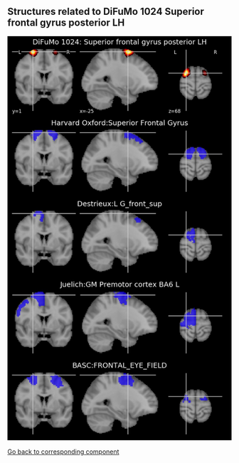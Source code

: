 


## Structures related to DiFuMo 1024 Superior frontal gyrus posterior LH

![802](802.jpg "Structures related to DiFuMo 1024 Superior frontal gyrus posterior LH")

[Go back to corresponding component](https://parietal-inria.github.io/DiFuMo/1024/html/802.html)